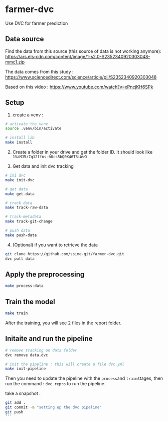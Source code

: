 # farmer-dvc
Use DVC for farmer prediction

## Data source

Find the data from this source (this source of data is not working anymore): https://ars.els-cdn.com/content/image/1-s2.0-S2352340920303048-mmc1.zip

The data comes from this study : https://www.sciencedirect.com/science/article/pii/S2352340920303048

Based on this video : https://www.youtube.com/watch?v=xPncjKH6SPk

## Setup

1. create a venv :

```sh
# activate the venv
source .venv/bin/activate

# install lib
make install
```

2. Create a folder in your drive and get the folder ID. It should look like `1VaMJ5z7q12ffns-hUcs5bQ0X46T3iWwO`

3. Get data and init dvc tracking

```sh
# ini dvc
make init-dvc

# get data
make get-data

# track data
make track-raw-data

# track-metadata
make track-git-change

# push data
make push-data
```

4. (Optional) if you want to retrieve the data

```sh
git clone https://github.com/ssime-git/farmer-dvc.git
dvc pull data
```

## Apply the preprocessing

```sh
make process-data
```

## Train the model

```sh
make train
```

After the training, you will see 2 files in the report folder.

## Initaite and run the pipeline

```sh
# remove tracking on data folder
dvc remove data.dvc

# init the pipeline : this will create a file dvc.yml
make init-pipeline
```

Then you need to update the pipeline with the `process`and `train`stages, then run the command : `dvc repro` to run the pipeline.

take a snapshot :

````sh
git add .
git commit -m "setting up the dvc pipeline"
git push
```